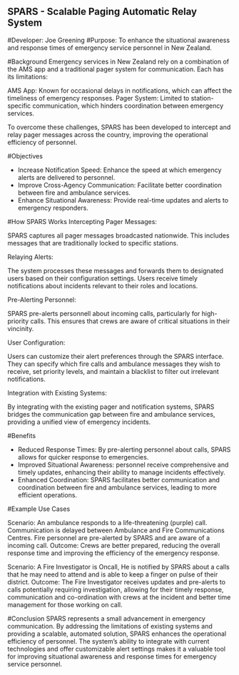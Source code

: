 
<!--

**Here are some ideas to get you started:**

🙋‍♀️ A short introduction - what is your organization all about?
🌈 Contribution guidelines - how can the community get involved?
👩‍💻 Useful resources - where can the community find your docs? Is there anything else the community should know?
🍿 Fun facts - what does your team eat for breakfast?
🧙 Remember, you can do mighty things with the power of [Markdown](https://docs.github.com/github/writing-on-github/getting-started-with-writing-and-formatting-on-github/basic-writing-and-formatting-syntax)
-->
## SPARS - Scalable Paging Automatic Relay System

#Developer: Joe Greening
#Purpose: To enhance the situational awareness and response times of emergency service personnel in New Zealand.

#Background
Emergency services in New Zealand rely on a combination of the AMS app and a traditional pager system for communication. Each has its limitations:

AMS App: Known for occasional delays in notifications, which can affect the timeliness of emergency responses.
Pager System: Limited to station-specific communication, which hinders coordination between emergency services.

To overcome these challenges, SPARS has been developed to intercept and relay pager messages across the country, improving the operational efficiency of personnel.

#Objectives
- Increase Notification Speed: Enhance the speed at which emergency alerts are delivered to personnel.
- Improve Cross-Agency Communication: Facilitate better coordination between fire and ambulance services.
- Enhance Situational Awareness: Provide real-time updates and alerts to emergency responders.

#How SPARS Works
Intercepting Pager Messages:

SPARS captures all pager messages broadcasted nationwide. This includes messages that are traditionally locked to specific stations.

Relaying Alerts:

The system processes these messages and forwards them to designated users based on their configuration settings. Users receive timely notifications about incidents relevant to their roles and locations.

Pre-Alerting Personnel:

SPARS pre-alerts personnell about incoming calls, particularly for high-priority calls. This ensures that crews are aware of critical situations in their vincinity.

User Configuration:

Users can customize their alert preferences through the SPARS interface. They can specify which fire calls and ambulance messages they wish to receive, set priority levels, and maintain a blacklist to filter out irrelevant notifications.

Integration with Existing Systems:

By integrating with the existing pager and notification systems, SPARS bridges the communication gap between fire and ambulance services, providing a unified view of emergency incidents.

#Benefits
- Reduced Response Times: By pre-alerting personnel about calls, SPARS allows for quicker response to emergencies.
- Improved Situational Awareness: personnel receive comprehensive and timely updates, enhancing their ability to manage incidents effectively.
- Enhanced Coordination: SPARS facilitates better communication and coordination between fire and ambulance services, leading to more efficient operations.

#Example Use Cases

Scenario: An ambulance responds to a life-threatening (purple) call. Communication is delayed between Ambulance and Fire Communications Centres. Fire personnel are pre-alerted by SPARS and are aware of a incoming call.
Outcome: Crews are better prepared, reducing the overall response time and improving the efficiency of the emergency response.

Scenario: A Fire Investigator is Oncall, He is notified by SPARS about a calls that he may need to attend and is able to keep a finger on pulse of their district.
Outcome: The Fire Investigator receives updates and pre-alerts to calls potentially requiring investigation, allowing for their timely response, communication and co-ordination with crews at the incident and better time management for those working on call.

#Conclusion
SPARS represents a small advancement in emergency communication. By addressing the limitations of existing systems and providing a scalable, automated solution, SPARS enhances the operational efficiency of personnel. The system’s ability to integrate with current technologies and offer customizable alert settings makes it a valuable tool for improving situational awareness and response times for emergency service personnel.
